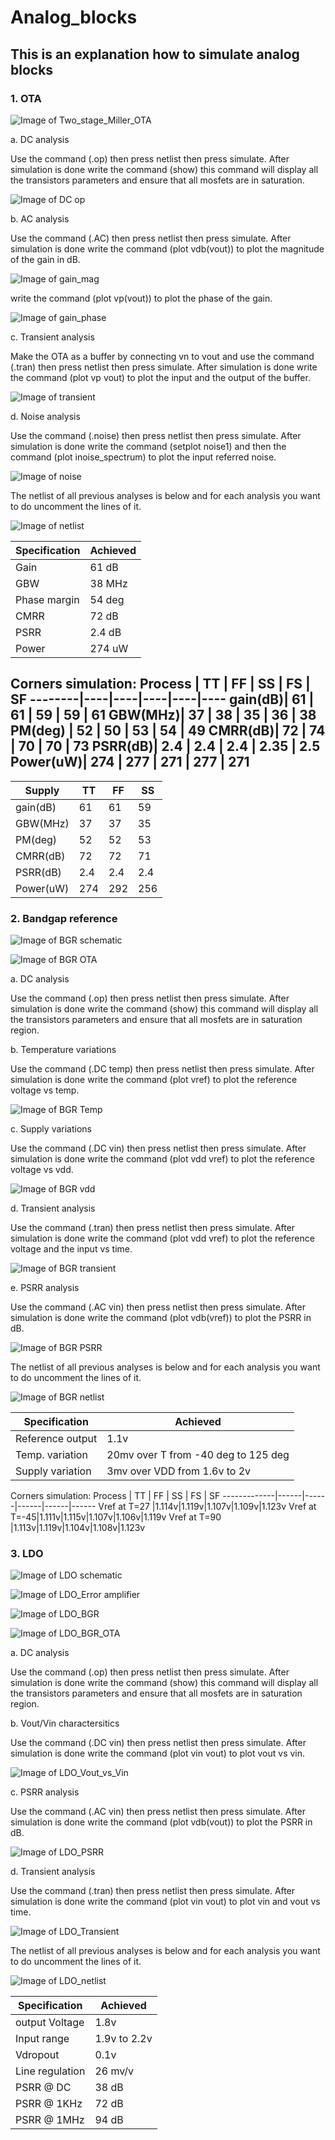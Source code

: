 # Analog_blocks
## This is an explanation how to simulate analog blocks

### 1. OTA

![Image of Two_stage_Miller_OTA](https://github.com/mabrains/Analog_blocks/blob/main/OTA/Plots/Miller_OTA/Two_stage_sch.png)

a. DC analysis

Use the command (.op) then press netlist then press simulate. After simulation is done write the command (show) this command will display all the transistors parameters
and ensure that all mosfets are in saturation.

![Image of DC op](https://github.com/mabrains/Analog_blocks/blob/main/OTA/Plots/Miller_OTA/Two_stage_DC%20operating%20point.png)

b. AC analysis

Use the command (.AC) then press netlist then press simulate. After simulation is done write the command (plot vdb(vout)) to plot the magnitude of the gain in dB.

![Image of gain_mag](https://github.com/mabrains/Analog_blocks/blob/main/OTA/Plots/Miller_OTA/Two_stage_gain_mag.png)

write the command (plot vp(vout)) to plot the phase of the gain.

![Image of gain_phase](https://github.com/mabrains/Analog_blocks/blob/main/OTA/Plots/Miller_OTA/Two_stage_gain_phase.png)

c. Transient analysis

Make the OTA as a buffer by connecting vn to vout and use the command (.tran) then press netlist then press simulate. After simulation is done write the command (plot vp vout)
to plot the input and the output of the buffer.

![Image of transient](https://github.com/mabrains/Analog_blocks/blob/main/OTA/Plots/Miller_OTA/Two_stage_Transient.png)

d. Noise analysis

Use the command (.noise) then press netlist then press simulate. After simulation is done write the command (setplot noise1) and then the command (plot inoise_spectrum)
to plot the input referred noise.

![Image of noise](https://github.com/mabrains/Analog_blocks/blob/main/OTA/Plots/Miller_OTA/Two_stage_Input_Noise.png)

The netlist of all previous analyses is below and for each analysis you want to do uncomment the lines of it.

![Image of netlist](https://github.com/mabrains/Analog_blocks/blob/main/OTA/Plots/Miller_OTA/Two_stage_netlist.png)

Specification | Achieved
------------- | ---------
Gain          | 61 dB
GBW           | 38 MHz
Phase margin  | 54 deg
CMRR          | 72 dB
PSRR          | 2.4 dB
Power         | 274 uW

Corners simulation: 
Process | TT | FF | SS | FS | SF
--------|----|----|----|----|----
gain(dB)| 61 | 61 | 59 | 59 | 61
GBW(MHz)| 37 | 38 | 35 | 36 | 38
PM(deg) | 52 | 50 | 53 | 54 | 49
CMRR(dB)| 72 | 74 | 70 | 70 | 73
PSRR(dB)| 2.4 | 2.4 | 2.4 | 2.35 | 2.5
Power(uW)| 274 | 277 | 271 | 277 | 271
--------------------------------- 
Supply  | TT | FF | SS 
--------|----|----|----
gain(dB)| 61 | 61 | 59 
GBW(MHz)| 37 | 37 | 35 
PM(deg) | 52 | 52 | 53
CMRR(dB)| 72 | 72 | 71 
PSRR(dB)| 2.4 | 2.4 | 2.4 
Power(uW)| 274 | 292 | 256 

### 2. Bandgap reference

![Image of BGR schematic](https://github.com/mabrains/Analog_blocks/blob/main/Bandgap/curves/Bandgap1.8v/Schematic.png)

![Image of BGR OTA](https://github.com/mabrains/Analog_blocks/blob/main/Bandgap/curves/Bandgap1.8v/OTA.png)

a. DC analysis

Use the command (.op) then press netlist then press simulate. After simulation is done write the command (show) this command will display all the transistors parameters
and ensure that all mosfets are in saturation region.

b. Temperature variations

Use the command (.DC temp) then press netlist then press simulate. After simulation is done write the command (plot vref) to plot the reference voltage vs temp.

![Image of BGR Temp](https://github.com/mabrains/Analog_blocks/blob/main/Bandgap/curves/Bandgap1.8v/Vref_TEMP_1.8v.png)

c. Supply variations

Use the command (.DC vin) then press netlist then press simulate. After simulation is done write the command (plot vdd vref) to plot the reference voltage vs vdd.

![Image of BGR vdd](https://github.com/mabrains/Analog_blocks/blob/main/Bandgap/curves/Bandgap1.8v/Vref_Vdd_1.8v.png)

d. Transient analysis

Use the command (.tran) then press netlist then press simulate. After simulation is done write the command (plot vdd vref) to plot the reference voltage and the input vs time.

![Image of BGR transient](https://github.com/mabrains/Analog_blocks/blob/main/Bandgap/curves/Bandgap1.8v/Vref_Transient_1.8v.png)

e. PSRR analysis

Use the command (.AC vin) then press netlist then press simulate. After simulation is done write the command (plot vdb(vref)) to plot the PSRR in dB.

![Image of BGR PSRR](https://github.com/mabrains/Analog_blocks/blob/main/Bandgap/curves/Bandgap1.8v/PSRR_1.8v.png)

The netlist of all previous analyses is below and for each analysis you want to do uncomment the lines of it.

![Image of BGR netlist](https://github.com/mabrains/Analog_blocks/blob/main/Bandgap/curves/Bandgap1.8v/BGR_netlist.png)

Specification    | Achieved
-----------------| ---------
Reference output |              1.1v
Temp. variation  | 20mv over T from -40 deg to 125 deg
Supply variation | 3mv  over VDD from 1.6v to 2v 

Corners simulation:
   Process   |  TT  |  FF  |  SS  |  FS  |  SF
-------------|------|------|------|------|------
Vref at T=27 |1.114v|1.119v|1.107v|1.109v|1.123v
Vref at T=-45|1.111v|1.115v|1.107v|1.106v|1.119v
Vref at T=90 |1.113v|1.119v|1.104v|1.108v|1.123v

### 3. LDO

![Image of LDO schematic](https://github.com/mabrains/Analog_blocks/blob/main/LDO/Plots/LDO_Miller_BGR_1.8v/Schematic.png)

![Image of LDO_Error amplifier](https://github.com/mabrains/Analog_blocks/blob/main/LDO/Plots/LDO_Miller_BGR_1.8v/Error_amp_sch.png)

![Image of LDO_BGR](https://github.com/mabrains/Analog_blocks/blob/main/LDO/Plots/LDO_Miller_BGR_1.8v/BGR.png)

![Image of LDO_BGR_OTA](https://github.com/mabrains/Analog_blocks/blob/main/LDO/Plots/LDO_Miller_BGR_1.8v/BGR_OTA.png)

a. DC analysis

Use the command (.op) then press netlist then press simulate. After simulation is done write the command (show) this command will display all the transistors parameters
and ensure that all mosfets are in saturation region.

b. Vout/Vin charactersitics

Use the command (.DC vin) then press netlist then press simulate. After simulation is done write the command (plot vin vout) to plot vout vs vin.

![Image of LDO_Vout_vs_Vin](https://github.com/mabrains/Analog_blocks/blob/main/LDO/Plots/LDO_Miller_BGR_1.8v/Vout_Vin.png)

c. PSRR analysis

Use the command (.AC vin) then press netlist then press simulate. After simulation is done write the command (plot vdb(vout)) to plot the PSRR in dB.

![Image of LDO_PSRR](https://github.com/mabrains/Analog_blocks/blob/main/LDO/Plots/LDO_Miller_BGR_1.8v/PSRR.png)

d. Transient analysis

Use the command (.tran) then press netlist then press simulate. After simulation is done write the command (plot vin vout) to plot vin and vout vs time.

![Image of LDO_Transient](https://github.com/mabrains/Analog_blocks/blob/main/LDO/Plots/LDO_Miller_BGR_1.8v/Transient.png)

The netlist of all previous analyses is below and for each analysis you want to do uncomment the lines of it.

![Image of LDO_netlist](https://github.com/mabrains/Analog_blocks/blob/main/LDO/Plots/LDO_Miller_BGR_1.8v/TB_netlist.png)

Specification    | Achieved
-----------------| ---------
output Voltage   | 1.8v
Input range      | 1.9v to 2.2v
Vdropout         | 0.1v
Line regulation  | 26 mv/v
PSRR @ DC        | 38 dB
PSRR @ 1KHz      | 72 dB
PSRR @ 1MHz      | 94 dB

